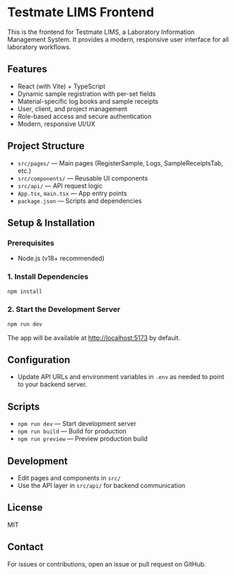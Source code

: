 # Testmate LIMS Frontend

This is the frontend for Testmate LIMS, a Laboratory Information Management System. It provides a modern, responsive user interface for all laboratory workflows.


## Features
- React (with Vite) + TypeScript
- Dynamic sample registration with per-set fields
- Material-specific log books and sample receipts
- User, client, and project management
- Role-based access and secure authentication
- Modern, responsive UI/UX


## Project Structure
- `src/pages/` — Main pages (RegisterSample, Logs, SampleReceiptsTab, etc.)
- `src/components/` — Reusable UI components
- `src/api/` — API request logic
- `App.tsx`, `main.tsx` — App entry points
- `package.json` — Scripts and dependencies


## Setup & Installation

### Prerequisites
- Node.js (v18+ recommended)

### 1. Install Dependencies
```sh
npm install
```

### 2. Start the Development Server
```sh
npm run dev
```

The app will be available at [http://localhost:5173](http://localhost:5173) by default.


## Configuration
- Update API URLs and environment variables in `.env` as needed to point to your backend server.


## Scripts
- `npm run dev` — Start development server
- `npm run build` — Build for production
- `npm run preview` — Preview production build


## Development
- Edit pages and components in `src/`
- Use the API layer in `src/api/` for backend communication


## License
MIT


## Contact
For issues or contributions, open an issue or pull request on GitHub.
